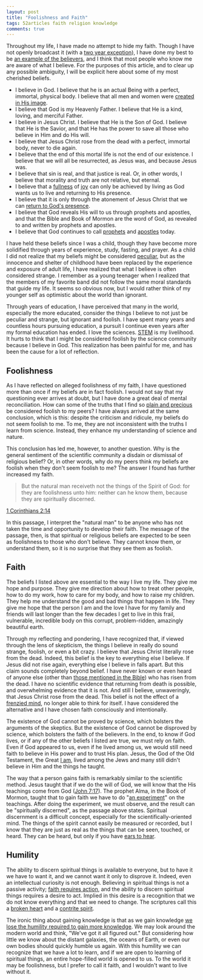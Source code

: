 ```yaml
---
layout: post
title: "Foolishness and Faith"
tags: 52articles faith religion knowledge
comments: true
---
```


Throughout my life, I have made no attempt to hide my faith. Though I have not openly broadcast it (with a [two year exception](https://www.mormon.org/values/missionary-work)), I have done my best to be [an example of the believers](https://www.lds.org/scriptures/nt/1-tim/4.12?lang=eng#11), and I think that most people who know me are aware of what I believe. For the purposes of this article, and to clear up any possible ambiguity, I will be explicit here about some of my most cherished beliefs.

- I believe in God. I believe that he is an actual Being with a perfect, immortal, physical body. I believe that all men and women were [created in His image](https://www.lds.org/scriptures/ot/gen/1.27?lang=eng#26).
- I believe that God is my Heavenly Father. I believe that He is a kind, loving, and merciful Father.
- I believe in Jesus Christ. I believe that He is the Son of God. I believe that He is the Savior, and that He has the power to save all those who believe in Him and do His will.
- I believe that Jesus Christ rose from the dead with a perfect, immortal body, never to die again.
- I believe that the end of this mortal life is not the end of our existence. I believe that we will all be resurrected, as Jesus was, and because Jesus was.
- I believe that sin is real, and that justice is real. Or, in other words, I believe that morality and truth are not relative, but eternal.
- I believe that a [fullness](https://www.lds.org/scriptures/ot/ps/16.11?lang=eng#10) of [joy](https://www.lds.org/scriptures/bofm/3-ne/28.10?lang=eng#9) can only be achieved by living as God wants us to live and returning to His presence.
- I believe that it is only through the atonement of Jesus Christ that we can [return to God's presence](https://www.mormon.org/beliefs/plan-of-salvation).
- I believe that God reveals His will to us through prophets and apostles, and that the Bible and Book of Mormon are the word of God, as revealed to and written by prophets and apostles.
-  I believe that God continues to call [prophets](http://www.mormonnewsroom.org/ldsnewsroom/eng/news-releases-stories/thomas-s-monson-named-16th-church-president) and [apostles](http://www.mormonnewsroom.org/article/three-named-to-the-quorum-of-the-twelve-apostles) today.

I have held these beliefs since I was a child, though they have become more solidified through years of experience, study, fasting, and prayer. As a child I did not realize that my beliefs might be considered [peculiar](https://www.lds.org/scriptures/ot/deut/14.2?lang=eng#1), but as the innocence and shelter of childhood have been replaced by the experience and exposure of adult life, I have realized that what I believe is often considered strange. I remember as a young teenager when I realized that the members of my favorite band did not follow the same moral standards that guide my life. It seems so obvious now, but I would rather think of my younger self as optimistic about the world than ignorant.

Through years of education, I have perceived that many in the world, especially the more educated, consider the things I believe to not just be peculiar and strange, but ignorant and foolish. I have spent many years and countless hours pursuing education, a pursuit I continue even years after my formal education has ended. I love the sciences. [STEM](https://en.wikipedia.org/wiki/Science,_Technology,_Engineering,_and_Mathematics) is my livelihood. It hurts to think that I might be considered foolish by the science community because I believe in God. This realization has been painful for me, and has been the cause for a lot of reflection.

## Foolishness

As I have reflected on alleged foolishness of my faith, I have questioned more than once if my beliefs are in fact foolish. I would not say that my questioning ever arrives at doubt, but I have done a great deal of mental reconciliation. How can some of the truths that I find so [plain and precious](https://www.lds.org/scriptures/bofm/1-ne/19.3?lang=eng#2) be considered foolish to my peers? I have always arrived at the same conclusion, which is this: despite the criticism and ridicule, my beliefs do not seem foolish to me. To me, they are not inconsistent with the truths I learn from science. Instead, they enhance my understanding of science and nature.

This conclusion has led me, however, to another question. Why is the general sentiment of the scientific community a disdain or dismissal of religious belief? Or, in other words, why do my peers think my beliefs are foolish when they don't seem foolish to me? The answer I found has further increased my faith.

<blockquote>But the natural man receiveth not the things of the Spirit of God: for they are foolishness unto him: neither can he know them, because they are spiritually discerned.</blockquote>

[1 Corinthians 2:14](https://www.lds.org/scriptures/nt/1-cor/2.14?lang=eng#13)

In this passage, I interpret the "natural man" to be anyone who has not taken the time and opportunity to develop their faith. The message of the passage, then, is that spiritual or religious beliefs are expected to be seen as foolishness to those who don't believe. They cannot know them, or understand them, so it is no surprise that they see them as foolish.

## Faith

The beliefs I listed above are essential to the way I live my life. They give me hope and purpose. They give me direction about how to treat other people, how to do my work, how to care for my body, and how to raise my children. They help me understand the good and bad things that happen in life. They give me hope that the person I am and the love I have for my family and friends will last longer than the few decades I get to live in this frail, vulnerable, incredible body on this corrupt, problem-ridden, amazingly beautiful earth.

Through my reflecting and pondering, I have recognized that, if viewed through the lens of skepticism, the things I believe in really do sound strange, foolish, or even a bit crazy. I believe that Jesus Christ literally rose from the dead. Indeed, this belief is the key to everything else I believe. If Jesus did not rise again, everything else I believe in falls apart. But this claim sounds completely beyond belief. I have never known or even heard of anyone else (other than [those mentioned in the Bible](https://www.lds.org/scriptures/nt/matt/27.52?lang=eng#51)) who has risen from the dead. I have no scientific evidence that returning from death is possible, and overwhelming evidence that it is not. And still I believe, unwaveringly, that Jesus Christ rose from the dead. This belief is not the effect of a [frenzied mind](https://www.lds.org/scriptures/bofm/alma/30.16?lang=eng#15), no longer able to think for itself. I have considered the alternative and I have chosen faith consciously and intentionally.

The existence of God cannot be proved by science, which bolsters the arguments of the skeptics. But the existence of God cannot be disproved by science, which bolsters the faith of the believers. In the end, to know if God lives, or if any of the other beliefs I listed are true, we must rely on faith. Even if God appeared to us, even if he lived among us, we would still need faith to believe in His power and to trust His plan. Jesus, the God of the Old Testament, the Great [I am](https://www.lds.org/scriptures/nt/john/8.58?lang=eng#57), lived among the Jews and many still didn't believe in Him and the things he taught.

The way that a person gains faith is remarkably similar to the scientific method. Jesus taught that if we do the will of God, we will know that the His teachings come from God ([John 7:17](https://www.lds.org/scriptures/nt/john/7.17?lang=eng#16)). The prophet Alma, in the Book of Mormon, taught that to gain faith we have to do "[an experiment](https://www.lds.org/scriptures/bofm/alma/32.27?lang=eng#26)" on the teachings. After doing the experiment, we must observe, and the result can be "spiritually discerned", as the passage above states. Spiritual discernment is a difficult concept, especially for the scientifically-oriented mind. The things of the spirit cannot easily be measured or recorded, but I know that they are just as real as the things that can be seen, touched, or heard. They can be heard, but only if you have [ears to hear](https://www.lds.org/scriptures/nt/mark/4.9?lang=eng#8).

## Humility

The ability to discern spiritual things is available to everyone, but to have it we have to want it, and we cannot want it only to disprove it. Indeed, even an intellectual curiosity is not enough. Believing in spiritual things is not a passive activity; [faith requires action](https://www.lds.org/scriptures/nt/james/2.18-20?lang=eng#17), and the ability to discern spiritual things requires a desire to act. Implied in this desire is a recognition that we do not know everything and that we need to change. The scriptures call this a [broken heart](https://www.lds.org/scriptures/ot/ps/34.18?lang=eng#17) and a [contrite spirit](https://www.lds.org/scriptures/bofm/3-ne/12.19?lang=eng#18).

The ironic thing about gaining knowledge is that as we gain knowledge [we lose the humility required to gain more knowledge](https://www.lds.org/scriptures/bofm/2-ne/9.28-29?lang=eng#27). We may look around the modern world and think, "We've got it all figured out." But considering how little we know about the distant galaxies, the oceans of Earth, or even our own bodies should quickly humble us again. With this humility we can recognize that we have a lot to learn, and if we are open to learning of spiritual things, an entire hope-filled world is opened to us. To the world it may be foolishness, but I prefer to call it faith, and I wouldn't want to live without it.
